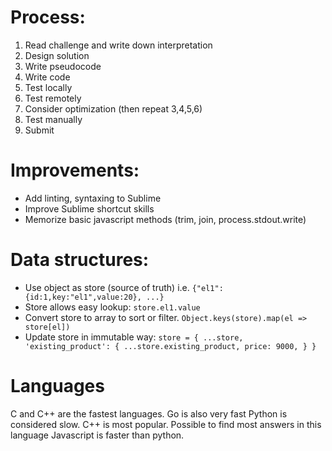 # Process:

1. Read challenge and write down interpretation
2. Design solution
3. Write pseudocode
4. Write code
5. Test locally
6. Test remotely
7. Consider optimization (then repeat 3,4,5,6)
8. Test manually
9. Submit

# Improvements:
- Add linting, syntaxing to Sublime
- Improve Sublime shortcut skills
- Memorize basic javascript methods (trim, join, process.stdout.write)

# Data structures:
- Use object as store (source of truth) i.e. `{"el1":{id:1,key:"el1",value:20}, ...}`
- Store allows easy lookup: `store.el1.value`
- Convert store to array to sort or filter. `Object.keys(store).map(el => store[el])`
- Update store in immutable way:
`
store = {
    ...store,
    'existing_product': {
        ...store.existing_product,
        price: 9000,
    }
}
`

# Languages
C and C++ are the fastest languages. Go is also very fast
Python is considered slow.
C++ is most popular. Possible to find most answers in this language
Javascript is faster than python. 
